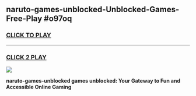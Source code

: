 
## naruto-games-unblocked-Unblocked-Games-Free-Play #o97oq
<h3>
<a href="https://us.freeplayer.one?title=naruto-games-unblocked&ref=9M">CLICK TO PLAY</a></h3>
<hr>

<h3>
<a href="https://us.freeplayer.one?title=naruto-games-unblocked&ref=9M">CLICK 2 PLAY</a>
  
</h3>

<a href="https://us.freeplayer.one?title=naruto-games-unblocked&ref=9M"><img src="https://clearcache.store/games.png"></a>


**naruto-games-unblocked games unblocked: Your Gateway to Fun and Accessible Online Gaming**
